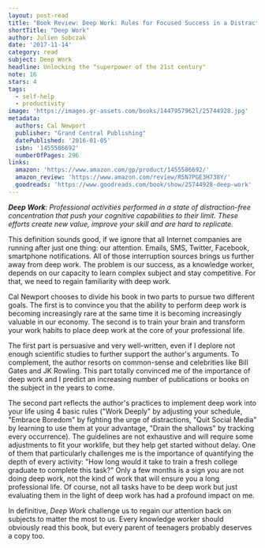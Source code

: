 ```yaml
---
layout: post-read
title: "Book Review: Deep Work: Rules for Focused Success in a Distracted World"
shortTitle: "Deep Work"
author: Julien Sobczak
date: '2017-11-14'
category: read
subject: Deep Work
headline: Unlocking the "superpower of the 21st century"
note: 16
stars: 4
tags:
  - self-help
  - productivity
image: 'https://images.gr-assets.com/books/1447957962l/25744928.jpg'
metadata:
  authors: Cal Newport
  publisher: "Grand Central Publishing"
  datePublished: '2016-01-05'
  isbn: '1455586692'
  numberOfPages: 296
links:
  amazon: 'https://www.amazon.com/gp/product/1455586692/'
  amazon_review: 'https://www.amazon.com/review/R5N7PGE3H738Y/'
  goodreads: 'https://www.goodreads.com/book/show/25744928-deep-work'
---
```


*__Deep Work__: Professional activities performed in a state of distraction-free concentration that push your cognitive capabilities to their limit. These efforts create new value, improve your skill and are hard to replicate.*

This definition sounds good, if we ignore that all Internet companies are running after just one thing: our attention. Emails, SMS, Twitter, Facebook, smartphone notifications. All of those interruption sources brings us further away from deep work. The problem is our success, as a knowledge worker, depends on our capacity to learn complex subject and stay competitive. For that, we need to regain familiarity with deep work.

Cal Newport chooses to divide his book in two parts to pursue two different goals. The first is to convince you that the ability to perform deep work is becoming increasingly rare at the same time it is becoming increasingly valuable in our economy. The second is to train your brain and transform your work habits to place deep work at the core of your professional life.

The first part is persuasive and very well-written, even if I deplore not enough scientific studies to further support the author's arguments. To complement, the author resorts on common-sense and celebrities like Bill Gates and JK Rowling. This part totally convinced me of the importance of deep work and I predict an increasing number of publications or books on the subject in the years to come.

The second part reflects the author's practices to implement deep work into your life using 4 basic rules ("Work Deeply" by adjusting your schedule, "Embrace Boredom" by fighting the urge of distractions, "Quit Social Media" by learning to use them at your advantage, "Drain the shallows" by tracking every occurrence). The guidelines are not exhaustive and will require some adjustments to fit your worklife, but they help get started without delay. One of them that particularly challenges me is the importance of quantifying the depth of every activity: "How long would it take to train a fresh college graduate to complete this task?" Only a few months is a sign you are not doing deep work, not the kind of work that will ensure you a long professional life. Of course, not all tasks have to be deep work but just evaluating them in the light of deep work has had a profound impact on me.

In definitive, *Deep Work* challenge us to regain our attention back on subjects to matter the most to us. Every knowledge worker should obviously read this book, but every parent of teenagers probably deserves a copy too.
